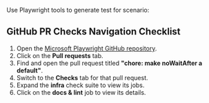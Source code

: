 Use Playwright tools to generate test for scenario:

## GitHub PR Checks Navigation Checklist

1. Open the [Microsoft Playwright GitHub repository](https://github.com/microsoft/playwright).
2. Click on the **Pull requests** tab.
3. Find and open the pull request titled **"chore: make noWaitAfter a default"**.
4. Switch to the **Checks** tab for that pull request.
5. Expand the **infra** check suite to view its jobs.
6. Click on the **docs & lint** job to view its details.
